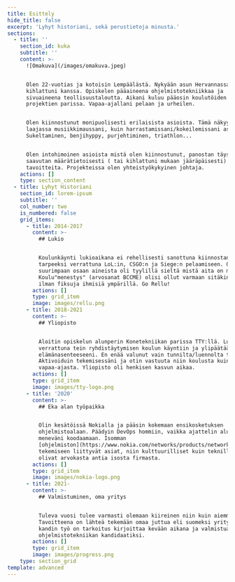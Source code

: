 ```yaml
---
title: Esittely
hide_title: false
excerpt: 'Lyhyt historiani, sekä perustietoja minusta.'
sections:
  - title: ''
    section_id: kuka
    subtitle: ''
    content: >-
      ![Omakuva](/images/omakuva.jpeg)


      Olen 22-vuotias ja kotoisin Lempäälästä. Nykyään asun Hervannassa
      kihlattuni kanssa. Opiskelen pääaineena ohjelmistotekniikkaa ja
      sivuaineena teollisuustaloutta. Aikani kuluu pääosin koulutöiden ja
      projektien parissa. Vapaa-ajallani pelaan ja urheilen.


      Olen kiinnostunut monipuolisesti erilaisista asioista. Tämä näkyy niin
      laajassa musiikkimaussani, kuin harrastamissani/kokeilemissani asioissa.
      Sukeltaminen, benjihyppy, purjehtiminen, triathlon...


      Olen intohimoinen asioista mistä olen kiinnostunut, panostan täysillä ja
      saavutan määrätietoisesti ( tai kihlattuni mukaan jääräpäisesti)
      tavoitteita. Projekteissa olen yhteistyökykyinen johtaja.
    actions: []
    type: section_content
  - title: Lyhyt Historiani
    section_id: lorem-ipsum
    subtitle: ''
    col_number: two
    is_numbered: false
    grid_items:
      - title: 2014-2017
        content: >-
          ## Lukio


          Koulunkäynti lukioaikana ei rehellisesti sanottuna kiinnostanut
          tarpeeksi verrattuna LoL:in, CSGO:n ja Siege:n pelaamiseen. Ote
          suurimpaan osaan aineista oli tyylillä sieltä mistä aita on matalin.
          Koulu"menestys" (arvosanat BCCME) olisi ollut varmaan sitäkin heikompi
          ilman fiksuja ihmisiä ympärillä. Go Rellu!
        actions: []
        type: grid_item
        image: images/rellu.png
      - title: 2018-2021
        content: >-
          ## Yliopisto


          Aloitin opiskelun alunperin Konetekniikan parissa TTY:llä. Lukioon
          verrattuna tein ryhdistäytymisen koulun käyntiin ja ylipäätään
          elämänasenteeseeni. En enää valunut vain tunnilta/luennolta toiselle.
          Aktivoiduin tekemisessäni ja otin vastuuta niin koulusta kuin
          vapaa-ajasta. Yliopisto oli henkisen kasvun aikaa.
        actions: []
        type: grid_item
        image: images/tty-logo.png
      - title: '2020'
        content: >-
          ## Eka alan työpaikka


          Olin kesätöissä Nokialla ja pääsin kokemaan ensikosketuksen
          ohjelmistoalaan. Päädyin DevOps hommiin, vaikka ajattelin alunperin
          meneväni koodaamaan. Isomman
          [ohjelmiston](https://www.nokia.com/networks/products/network-operations-master/#overview)
          tekemiseen liittyvät asiat, niin kulttuurilliset kuin teknilliset,
          olivat arvokasta antia isosta firmasta.
        actions: []
        type: grid_item
        image: images/nokia-logo.png
      - title: 2021-
        content: >-
          ## Valmistuminen, oma yritys


          Tuleva vuosi tulee varmasti olemaan kiireinen niin kuin aiemmatkin.
          Tavoitteena on lähteä tekemään omaa juttua eli suomeksi yritystä. Myös
          kandin työ on tarkoitus kirjoittaa kevään aikana ja valmistua
          ohjelmistotekniikan kandidaatiksi.
        actions: []
        type: grid_item
        image: images/progress.png
    type: section_grid
template: advanced
---
```

